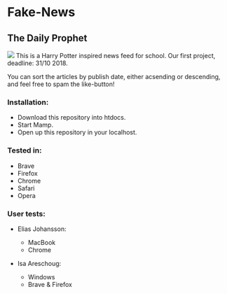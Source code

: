 # Fake-News
## The Daily Prophet
<img src="https://media.giphy.com/media/pYCZPDymIVjeo/giphy.gif">
This is a Harry Potter inspired news feed for school. Our first project, deadline: 31/10 2018.

You can sort the articles by publish date, either acsending or descending, and feel free to spam the like-button!

### Installation:
* Download this repository into htdocs.
* Start Mamp.
* Open up this repository in your localhost.

### Tested in:
* Brave
* Firefox
* Chrome
* Safari
* Opera

### User tests:
* Elias Johansson:
  * MacBook
   * Chrome
  
* Isa Areschoug:
  * Windows
   * Brave & Firefox

